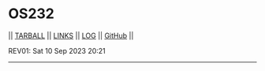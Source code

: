 # OS232
|| [TARBALL](https://os.vlsm.org/Log/RafliMahesa.tar.bz2.txt) || [LINKS](https://raflimahesa.github.io/os232/LINKS/) || [LOG](https://github.com/RafliMahesa/os232/blob/master/TXT/mylog.txt) || [GitHub](https://github.com/RafliMahesa/os232) ||

REV01: Sat 10 Sep 2023 20:21
<br>
<hr>
